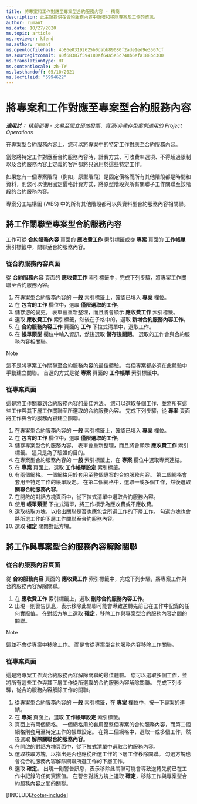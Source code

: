 ```yaml
---
title: 將專案和工作對應至專案型合約服務內容 - 精簡
description: 此主題提供在合約服務內容中新增和移除專案及工作的資訊。
author: rumant
ms.date: 10/27/2020
ms.topic: article
ms.reviewer: kfend
ms.author: rumant
ms.openlocfilehash: 4b86e03192625b0dabb89080f2ade1ed9e3567cf
ms.sourcegitcommit: 40f68387f594180af64a5e5c748b6efa188bd300
ms.translationtype: HT
ms.contentlocale: zh-TW
ms.lasthandoff: 05/10/2021
ms.locfileid: "5994622"
---
```

# <a name="map-projects-and-tasks-to-a-project-based-contract-line"></a>將專案和工作對應至專案型合約服務內容 

_**適用於：** 精簡部署 - 交易至開立預估發票、資源/非庫存型案例適用的 Project Operations_

在專案型合約服務內容上，您可以將專案中的特定工作對應至合約服務內容。

當您將特定工作對應至合約服務內容時，計費方式、可收費率選項、不得超過限制以及合約服務內容上定義的客戶都將只適用於這些特定工作。

如果您有一個專案階段（例如，原型階段）是固定價格而所有其他階段都是時間和資料，則您可以使用固定價格計費方式，將原型階段與所有關聯子工作關聯至該階段的合約服務內容。

專案分工結構圖 (WBS) 中的所有其他階段都可以與資料型合約服務內容相關聯。

## <a name="associate-tasks-to-project-based-contract-lines"></a>將工作關聯至專案型合約服務內容

工作可從 **合約服務內容** 頁面的 **應收費工作** 索引標籤或從 **專案** 頁面的 **工作帳單** 索引標籤中，關聯至合約服務內容。

### <a name="from-the-contract-line-page"></a>從合約服務內容頁面

從 **合約服務內容** 頁面的 **應收費工作** 索引標籤中，完成下列步驟，將專案工作關聯至合約服務內容。

1. 在專案型合約服務內容的 **一般** 索引標籤上，確認已填入 **專案** 欄位。
2. 在 **包含的工作** 欄位中，選取 **僅限選取的工作**。
3. 儲存您的變更。 表單會重新整理，而且將會顯示 **應收費工作** 索引標籤。
4. 選取 **應收費工作** 索引標籤，然後在子格中的，選取 **新增合約服務內容工作**。
5. 在 **合約服務內容工作** 頁面的 **工作** 下拉式清單中，選取工作。 
6. 在 **帳單類型** 欄位中輸入資訊，然後選取 **儲存後關閉**。 選取的工作會與合約服務內容相關聯。

> [!NOTE]
> 這不是將專案工作關聯至合約服務內容的最佳體驗。 每個專案都必須在此體驗中手動建立關聯。 首選的方式是從 **專案** 頁面的 **工作帳單** 索引標籤中。

### <a name="from-the-project-page"></a>從專案頁面

這是將工作關聯到合約服務內容的最佳方法。 您可以選取多個工作，並將所有這些工作與其下層工作關聯至所選取的合約服務內容。 完成下列步驟，從 **專案** 頁面將工作與合約服務內容建立關聯。

1. 在專案型合約服務內容的 **一般** 索引標籤上，確認已填入 **專案** 欄位。
2. 在 **包含的工作** 欄位中，選取 **僅限選取的工作**。
3. 儲存專案型合約服務內容。 表單會重新整理，而且將會顯示 **應收費工作** 索引標籤。 這只是為了驗證的目的。
4. 在專案型合約服務內容的 **一般** 索引標籤上，在 **專案** 欄位中選取專案連結。
5. 在 **專案** 頁面上，選取 **工作帳單設定** 索引標籤。
6. 有兩個網格。 一個網格用於套用至整個專案的合約服務內容。 第二個網格會套用至特定工作的帳單設定。 在第二個網格中，選取一或多個工作，然後選取 **關聯合約服務內容**。
7. 在開啟的對話方塊頁面中，從下拉式清單中選取合約服務內容。
8. 使用 **帳單類型** 下拉式清單，將工作標示為應收費或不應收費。
9. 選取核取方塊，以指出關聯是否也應包含所選工作的下層工作。 勾選方塊也會將所選工作的下層工作關聯至合約服務內容。
10. 選取 **確定** 關閉對話方塊。

## <a name="unassociate-tasks-from-project-based-contract-lines"></a>將工作與專案型合約服務內容解除關聯

### <a name="from-the-contract-line-page"></a>從合約服務內容頁面

從 **合約服務內容** 頁面的 **應收費工作** 索引標籤中，完成下列步驟，將專案工作與合約服務內容解除關聯。

1. 在 **應收費工作** 索引標籤上，選取 **刪除合約服務內容工作**。
2. 出現一則警告訊息，表示移除此關聯可能會導致逆轉先前已在工作中記錄的任何實際值。 在對話方塊上選取 **確定**，移除工作與專案型合約服務內容之間的關聯。 

> [!NOTE]
> 這並不會從專案中移除工作。 而是會從專案型合約服務內容移除工作關聯。

### <a name="from-the-project-page"></a>從專案頁面

這是將專案工作與合約服務內容解除關聯的最佳體驗。 您可以選取多個工作，並將所有這些工作與其下層工作從所選取的合約服務內容解除關聯。 完成下列步驟，從合約服務內容解除工作的關聯。

1. 從專案型合約服務內容的 **一般** 索引標籤，在 **專案** 欄位中，按一下專案的連結。
2. 在 **專案** 頁面上，選取 **工作帳單設定** 索引標籤。
3. 頁面上有兩個網格。 一個網格用於套用至整個專案的合約服務內容，而第二個網格則套用至特定工作的帳單設定。 在第二個網格中，選取一或多個工作，然後選取 **解除關聯合約服務內容**。
4. 在開啟的對話方塊頁面中，從下拉式清單中選取合約服務內容。
5. 選取核取方塊，以指出是否也應從所選工作的下層工作移除關聯。 勾選方塊也會從合約服務內容解除關聯所選工作的下層工作。
6. 選取 **確定**。 出現一則警告訊息，表示移除此關聯可能會導致逆轉先前已在工作中記錄的任何實際值。 在警告對話方塊上選取 **確定**，移除工作與專案型合約服務內容之間的關聯。


[!INCLUDE[footer-include](../../includes/footer-banner.md)]
